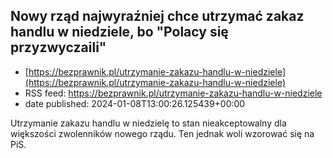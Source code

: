 ## Nowy rząd najwyraźniej chce utrzymać zakaz handlu w niedziele, bo "Polacy się przyzwyczaili"
 - [https://bezprawnik.pl/utrzymanie-zakazu-handlu-w-niedziele](https://bezprawnik.pl/utrzymanie-zakazu-handlu-w-niedziele)
 - RSS feed: https://bezprawnik.pl/utrzymanie-zakazu-handlu-w-niedziele
 - date published: 2024-01-08T13:00:26.125439+00:00

Utrzymanie zakazu handlu w niedzielę to stan nieakceptowalny dla większości zwolenników nowego rządu. Ten jednak woli wzorować się na PiS.


